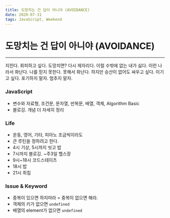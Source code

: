 ```yaml
---
title: 도망치는 건 답이 아니야 (AVOIDANCE)
date: 2020-07-31
tags: JavaScript, Weekend
---
```


# 도망치는 건 답이 아니야 (AVOIDANCE)

---

지친다. 회피하고 싶다. 도망치면? 다시 제자리다. 이럴 수밖에 없는 내가 싫다. 이런 나라서 화난다. 나를 믿지 못한다. 못해서 화난다. 하지만 승산이 없어도 싸우고 싶다. 이기고 싶다. 포기하지 말자. 멈추지 말자.

### JavaScript

- 변수와 자료형, 조건문, 문자열, 반복문, 배열, 객체, Algorithm Basic
- 블로깅. 개념 더 자세히 정리

### Life

- 운동, 영어, 기타, 피아노 조금씩이라도
- 큰 루틴을 정하려고 한다.
- 4시 기상, 5시까지 씻고 밥
- 7시까지 블로깅. ~주3일 헬스장
- 9시~18시 코드스테이츠
- 18시 밥
- 21시 취침

### Issue & Keyword

- 중복이 있으면 하지마라 = 중복이 없으면 해라.
- 객체의 키가 없으면 `undefined`
- 배열의 element가 없으면 `undefined`
